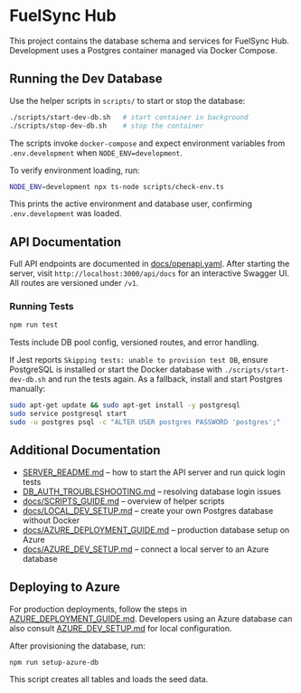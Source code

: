 # FuelSync Hub

This project contains the database schema and services for FuelSync Hub. Development uses a Postgres container managed via Docker Compose.

## Running the Dev Database

Use the helper scripts in `scripts/` to start or stop the database:

```bash
./scripts/start-dev-db.sh   # start container in background
./scripts/stop-dev-db.sh    # stop the container
```

The scripts invoke `docker-compose` and expect environment variables from `.env.development` when `NODE_ENV=development`.

To verify environment loading, run:

```bash
NODE_ENV=development npx ts-node scripts/check-env.ts
```

This prints the active environment and database user, confirming `.env.development` was loaded.


## API Documentation

Full API endpoints are documented in [docs/openapi.yaml](docs/openapi.yaml). After starting the server, visit `http://localhost:3000/api/docs` for an interactive Swagger UI. All routes are versioned under `/v1`.

### Running Tests

```bash
npm run test
```

Tests include DB pool config, versioned routes, and error handling.

If Jest reports `Skipping tests: unable to provision test DB`, ensure PostgreSQL
is installed or start the Docker database with `./scripts/start-dev-db.sh` and
run the tests again. As a fallback, install and start Postgres manually:

```bash
sudo apt-get update && sudo apt-get install -y postgresql
sudo service postgresql start
sudo -u postgres psql -c "ALTER USER postgres PASSWORD 'postgres';"
```

## Additional Documentation

- [SERVER_README.md](SERVER_README.md) – how to start the API server and run quick login tests
- [DB_AUTH_TROUBLESHOOTING.md](DB_AUTH_TROUBLESHOOTING.md) – resolving database login issues
- [docs/SCRIPTS_GUIDE.md](docs/SCRIPTS_GUIDE.md) – overview of helper scripts
- [docs/LOCAL_DEV_SETUP.md](docs/LOCAL_DEV_SETUP.md) – create your own Postgres database without Docker
- [docs/AZURE_DEPLOYMENT_GUIDE.md](docs/AZURE_DEPLOYMENT_GUIDE.md) – production database setup on Azure
- [docs/AZURE_DEV_SETUP.md](docs/AZURE_DEV_SETUP.md) – connect a local server to an Azure database

## Deploying to Azure

For production deployments, follow the steps in [AZURE_DEPLOYMENT_GUIDE.md](docs/AZURE_DEPLOYMENT_GUIDE.md). Developers using an Azure database can also consult [AZURE_DEV_SETUP.md](docs/AZURE_DEV_SETUP.md) for local configuration.

After provisioning the database, run:

```bash
npm run setup-azure-db
```

This script creates all tables and loads the seed data.
